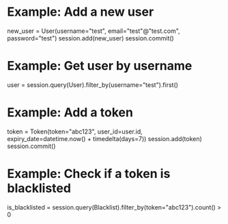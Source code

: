 
# Example: Add a new user

new_user = User(username="test", email="test"@"test.com", password="test")
session.add(new_user)
session.commit()

# Example: Get user by username

user = session.query(User).filter_by(username="test").first()

# Example: Add a token

token = Token(token="abc123", user_id=user.id, expiry_date=datetime.now() + timedelta(days=7))
session.add(token)
session.commit()

# Example: Check if a token is blacklisted

is_blacklisted = session.query(Blacklist).filter_by(token="abc123").count() > 0
